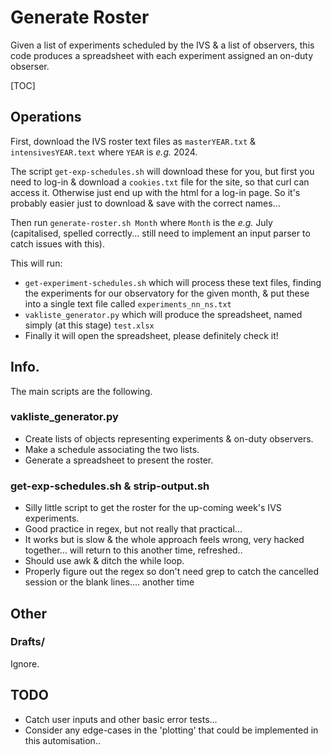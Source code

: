 # Generate Roster

Given a list of experiments scheduled by the IVS & a list of observers, this code produces a spreadsheet with each experiment assigned an on-duty obserser.

[TOC]

## Operations


First, download the IVS roster text files as `masterYEAR.txt` & `intensivesYEAR.text` where `YEAR` is <i>e.g.</i> 2024.

The script `get-exp-schedules.sh` will download these for you, but first you need to log-in & download a `cookies.txt` file for the site, so that curl can access it. Otherwise just end up with the html for a log-in page. So it's probably easier just to download & save with the correct names...

Then run `generate-roster.sh Month` where `Month` is the <i>e.g.</i>  July (capitalised, spelled correctly... still need to implement an input parser to catch issues with this).

This will run:
- `get-experiment-schedules.sh` which will process these text files, finding the experiments for our observatory for the given month, & put these into a single text file called `experiments_nn_ns.txt`
- `vakliste_generator.py` which will produce the spreadsheet, named simply (at this stage) `test.xlsx`
- Finally it will open the spreadsheet, please definitely check it!

## Info.

The main scripts are the following.

### vakliste_generator.py

- Create lists of objects representing experiments & on-duty observers.
- Make a schedule associating the two lists.
- Generate a spreadsheet to present the roster.

### get-exp-schedules.sh & strip-output.sh

- Silly little script to get the roster for the up-coming week's IVS experiments.
- Good practice in regex, but not really that practical...
- It works but is slow & the whole approach feels wrong, very hacked together... will return to this another time, refreshed..
- Should use awk & ditch the while loop.
- Properly figure out the regex so don't need grep to catch the cancelled session or the blank lines.... another time

## Other

### Drafts/

Ignore.

## TODO

- Catch user inputs and other basic error tests...
- Consider any edge-cases in the 'plotting' that could be implemented in this automisation..


